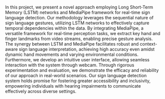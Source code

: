In this project, we present a novel approach employing
Long Short-Term Memory (LSTM) networks and MediaPipe framework for real-time sign
language detection. Our methodology leverages the sequential nature of sign language
gestures, utilizing LSTM networks to effectively capture temporal dependencies within
the data. By integrating MediaPipe, a versatile framework for real-time perception tasks,
we extract key hand and finger landmarks from video streams, enabling precise gesture
analysis. The synergy between LSTM and MediaPipe facilitates robust and context-aware
sign language interpretation, achieving high accuracy even amidst dynamic hand
movements and varying environmental conditions. Furthermore, we develop an intuitive
user interface, allowing seamless interaction with the system through webcam. Through
rigorous experimentation and evaluation, we demonstrate the efficacy and reliability of
our approach in real-world scenarios. Our sign language detection system holds promise
for fostering greater accessibility and inclusivity, empowering individuals with hearing
impairments to communicate effectively across diverse settings.
